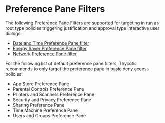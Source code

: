 [title]: # (Preference Pane)
[tags]: # (filters)
[priority]: # (4)
# Preference Pane Filters

The following Preference Pane Filters are supported for targeting in run as root type policies triggering justification and approval type interactive user dialogs:

* [Date and Time Preference Pane filter](date-time.md)
* [Energy Saver Preference Pane filter](eng-saver.md)
* [Network Preference Pane filter](network.md)

For the following list of default preference pane filters, Thycotic recommends to only target the preference pane in basic deny access policies:

* App Store Preference Pane
* Parental Controls Preference Pane
* Printers and Scanners Preference Pane
* Security and Privacy Preference Pane
* Sharing Preference Pane
* Time Machine Preference Pane
* Users and Groups Preference Pane